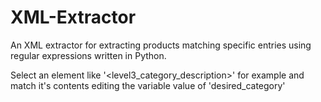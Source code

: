 # XML-Extractor
An XML extractor for extracting products matching specific entries using regular expressions written in Python.

Select an element like '<level3_category_description>' for example and match it's contents editing the variable value of 'desired_category'

